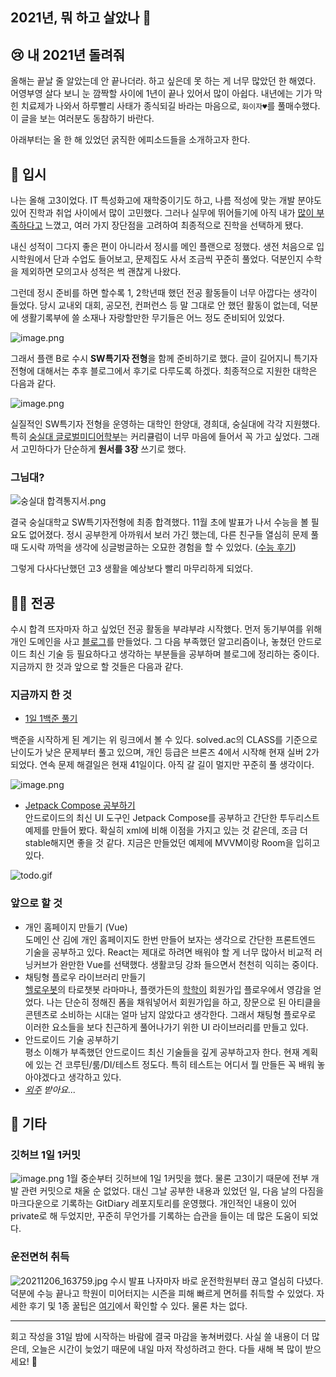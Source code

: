 ## 2021년, 뭐 하고 살았나 🤔

## 😢 내 2021년 돌려줘
올해는 끝날 줄 알았는데 안 끝나더라. 하고 싶은데 못 하는 게 너무 많았던 한 해였다. 어영부영 살다 보니 눈 깜짝할 사이에 1년이 끝나 있어서 많이 아쉽다. 내년에는 기가 막힌 치료제가 나와서 하루빨리 사태가 종식되길 바라는 마음으로, ```화이자♥︎```를 풀매수했다. 이 글을 보는 여러분도 동참하기 바란다.

아래부터는 올 한 해 있었던 굵직한 에피소드들을 소개하고자 한다.

##  🏫 입시
나는 올해 고3이었다. IT 특성화고에 재학중이기도 하고, 나름 적성에 맞는 개발 분야도 있어 진학과 취업 사이에서 많이 고민했다. 그러나 실무에 뛰어들기에 아직 내가 [많이 부족하다고](https://blog.chanhyo.dev/baby-baekjoon) 느꼈고, 여러 가지 장단점을 고려하여 최종적으로 진학을 선택하게 됐다.

내신 성적이 그다지 좋은 편이 아니라서 정시를 메인 플랜으로 정했다. 생전 처음으로 입시학원에서 단과 수업도 들어보고, 문제집도 사서 조금씩 꾸준히 풀었다. 덕분인지 수학을 제외하면 모의고사 성적은 썩 괜찮게 나왔다. 

그런데 정시 준비를 하면 할수록 1, 2학년때 했던 전공 활동들이 너무 아깝다는 생각이 들었다. 당시 교내외 대회, 공모전, 컨퍼런스 등 말 그대로 안 했던 활동이 없는데, 덕분에 생활기록부에 쓸 소재나 자랑할만한 무기들은 어느 정도 준비되어 있었다. 

![image.png](https://cdn.hashnode.com/res/hashnode/image/upload/v1640958108319/L174E5kUc.png)

그래서 플랜 B로 수시 **SW특기자 전형**을 함께 준비하기로 했다. 글이 길어지니 특기자 전형에 대해서는 추후 블로그에서 후기로 다루도록 하겠다. 최종적으로 지원한 대학은 다음과 같다.

![image.png](https://cdn.hashnode.com/res/hashnode/image/upload/v1640958358428/XG8tI2t0g.png)

실질적인 SW특기자 전형을 운영하는 대학인 한양대, 경희대, 숭실대에 각각 지원했다. 특히 [숭실대 글로벌미디어학부](http://media.ssu.ac.kr/)는 커리큘럼이 너무 마음에 들어서 꼭 가고 싶었다. 그래서 고민하다가 단순하게 **원서를 3장** 쓰기로 했다.

### 그님대?

![숭실대 합격통지서.png](https://cdn.hashnode.com/res/hashnode/image/upload/v1640959813718/n-Cony4Hj.png)

결국 숭실대학교 SW특기자전형에 최종 합격했다. 11월 초에 발표가 나서 수능을 볼 필요도 없어졌다. 정시 공부한게 아까워서 보러 가긴 했는데, 다른 친구들 열심히 문제 풀 때 도시락 까먹을 생각에 싱글벙글하는 오묘한 경험을 할 수 있었다. ([수능 후기](https://blog.chanhyo.dev/fun-suneung))

그렇게 다사다난했던 고3 생활을 예상보다 빨리 마무리하게 되었다.


## 🧑‍💻 전공

수시 합격 뜨자마자 하고 싶었던 전공 활동을 부랴부랴 시작했다. 먼저 동기부여를 위해 개인 도메인을 사고 [블로그](https://blog.chanhyo.dev/hello-hashnode)를 만들었다. 그 다음 부족했던 알고리즘이나, 놓쳤던 안드로이드 최신 기술 등 필요하다고 생각하는 부분들을 공부하며 블로그에 정리하는 중이다. 지금까지 한 것과 앞으로 할 것들은 다음과 같다.

### 지금까지 한 것
- [1일 1백준 풀기](https://blog.chanhyo.dev/baby-baekjoon)
 
백준을 시작하게 된 계기는 위 링크에서 볼 수 있다. solved.ac의 CLASS를 기준으로 난이도가 낮은 문제부터 풀고 있으며, 개인 등급은 브론즈 4에서 시작해 현재 실버 2가 되었다. 연속 문제 해결일은 현재 41일이다. 아직 갈 길이 멀지만 꾸준히 풀 생각이다.

![image.png](https://cdn.hashnode.com/res/hashnode/image/upload/v1640961800838/tmvfMIX0E.png)

- [Jetpack Compose 공부하기](https://blog.chanhyo.dev/jetpack-compose)  
안드로이드의 최신 UI 도구인 Jetpack Compose를 공부하고 간단한 투두리스트 예제를 만들어 봤다. 확실히 xml에 비해 이점을 가지고 있는 것 같은데, 조금 더 stable해지면 좋을 것 같다. 지금은 만들었던 예제에 MVVM이랑 Room을 입히고 있다. 

![todo.gif](https://cdn.hashnode.com/res/hashnode/image/upload/v1640962517862/bbkIl_7kg.gif)

### 앞으로 할 것

- 개인 홈페이지 만들기 (Vue)  
도메인 산 김에 개인 홈페이지도 한번 만들어 보자는 생각으로 간단한 프론트엔드 기술을 공부하고 있다. React는 제대로 하려면 배워야 할 게 너무 많아서 비교적 러닝커브가 완만한 Vue를 선택했다. 생활코딩 강좌 들으면서 천천히 익히는 중이다. 
- 채팅형 플로우 라이브러리 만들기  
[헬로우봇](https://thingsflow.kr/)의 타로챗봇 라마마나, 플랫가든의 [학학이](https://play.google.com/store/apps/details?id=kr.flatgarden.hakhak) 회원가입 플로우에서 영감을 얻었다. 나는 단순히 정해진 폼을 채워넣어서 회원가입을 하고, 장문으로 된 아티클을 콘텐츠로 소비하는 시대는 얼마 남지 않았다고 생각한다. 그래서 채팅형 플로우로 이러한 요소들을 보다 친근하게 풀어나가기 위한 UI 라이브러리를 만들고 있다.
- 안드로이드 기술 공부하기  
평소 이해가 부족했던 안드로이드 최신 기술들을 깊게 공부하고자 한다. 현재 계획에 있는 건 코루틴/룸/DI/테스트 정도다. 특히 테스트는 어디서 뭘 만들든 꼭 배워 놓아야겠다고 생각하고 있다.
- *[외주](https://soomgo.com/profile/users/1905112) 받아요...*  

## 🎸 기타

### 깃허브 1일 1커밋

![image.png](https://cdn.hashnode.com/res/hashnode/image/upload/v1640967560474/gLjMvm9mk.png)
1월 중순부터 깃허브에 1일 1커밋을 했다. 물론 고3이기 때문에 전부 개발 관련 커밋으로 채울 순 없었다. 대신 그날 공부한 내용과 있었던 일, 다음 날의 다짐을 마크다운으로 기록하는 GitDiary 레포지토리를 운영했다. 개인적인 내용이 있어 private로 해 두었지만, 꾸준히 무언가를 기록하는 습관을 들이는 데 많은 도움이 되었다. 

### 운전면허 취득

![20211206_163759.jpg](https://cdn.hashnode.com/res/hashnode/image/upload/v1640968084503/eE8q19Xht.jpeg)
수시 발표 나자마자 바로 운전학원부터 끊고 열심히 다녔다. 덕분에 수능 끝나고 학원이 미어터지는 시즌을 피해 빠르게 면허를 취득할 수 있었다. 자세한 후기 및 1종 꿀팁은 [여기](https://blog.chanhyo.dev/drivers-license)에서 확인할 수 있다. 물론 차는 없다.

---

회고 작성을 31일 밤에 시작하는 바람에 결국 마감을 놓쳐버렸다. 사실 쓸 내용이 더 많은데, 오늘은 시간이 늦었기 때문에 내일 마저 작성하려고 한다. 다들 새해 복 많이 받으세요! 🎉